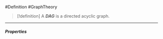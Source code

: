 #Definition #GraphTheory 

> [!definition]
> A ***DAG*** is a directed acyclic graph.

---
##### Properties
